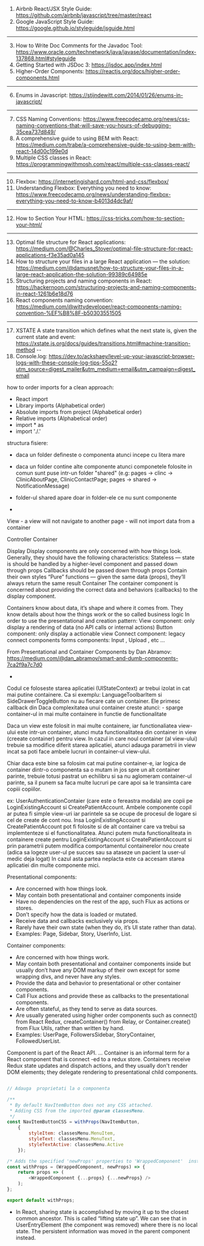 1. Airbnb React/JSX Style Guide: https://github.com/airbnb/javascript/tree/master/react
2. Google JavaScript Style Guide: https://google.github.io/styleguide/jsguide.html
---
3. How to Write Doc Comments for the Javadoc Tool: https://www.oracle.com/technetwork/java/javase/documentation/index-137868.html#styleguide
4. Getting Started with JSDoc 3: https://jsdoc.app/index.html
5. Higher-Order Components: https://reactjs.org/docs/higher-order-components.html
---
6. Enums in Javascript: https://stijndewitt.com/2014/01/26/enums-in-javascript/
---
7. CSS Naming Conventions: https://www.freecodecamp.org/news/css-naming-conventions-that-will-save-you-hours-of-debugging-35cea737d849/
8. A comprehensive guide to using BEM with React: https://medium.com/trabe/a-comprehensive-guide-to-using-bem-with-react-14d00c199e0d
9. Multiple CSS classes in React: https://programmingwithmosh.com/react/multiple-css-classes-react/
---
10. Flexbox: https://internetingishard.com/html-and-css/flexbox/
11. Understanding Flexbox: Everything you need to know: https://www.freecodecamp.org/news/understanding-flexbox-everything-you-need-to-know-b4013d4dc9af/
---
12. How to Section Your HTML: https://css-tricks.com/how-to-section-your-html/
---
13. Optimal file structure for React applications: https://medium.com/@Charles_Stover/optimal-file-structure-for-react-applications-f3e35ad0a145
14. How to structure your files in a large React application — the solution: https://medium.com/@damusnet/how-to-structure-your-files-in-a-large-react-application-the-solution-99389c64985e
15. Structuring projects and naming components in React: https://hackernoon.com/structuring-projects-and-naming-components-in-react-1261b6e18d76
16. React components naming convention: https://medium.com/@wittydeveloper/react-components-naming-convention-%EF%B8%8F-b50303551505
---
17. XSTATE A state transition which defines what the next state is, given the current state and event: https://xstate.js.org/docs/guides/transitions.html#machine-transition-method
--
18. Console.log: https://dev.to/ackshaey/level-up-your-javascript-browser-logs-with-these-console-log-tips-55o2?utm_source=digest_mailer&utm_medium=email&utm_campaign=digest_email

how to order imports for a clean approach:
   - React import
   - Library imports (Alphabetical order)
   - Absolute imports from project (Alphabetical order)
   - Relative imports (Alphabetical order)
   - import * as
   - import './<some file>.<some ext>'

structura fisiere:
   - daca un folder defineste o componenta atunci incepe cu litera mare
   - daca un folder contine alte componente atunci componetele folosite in comun sunt puse intr-un folder "shared" (e.g: pages -> clinc -> ClinicAboutPage, ClinicContactPage; pages -> shared -> NotificationMessage)
   - folder-ul shared apare doar in folder-ele ce nu sunt componente

-
View 
    - a view will not navigate to another page
    - will not import data from a container

Controller
Container

Display
Display components are only concerned with how things look. Generally, they should have the following characteristics:
Stateless — state is should be handled by a higher-level component and passed down through props
Callbacks should be passed down through props
Contain their own styles
“Pure” functions — given the same data (props), they’ll always return the same result
Container
The container component is concerned about providing the correct data and behaviors (callbacks) to the display component. 

Containers know about data, it’s shape and where it comes from. They know details about how the things work or the so called business logic
In order to use the presentational and creation pattern: 
View component: only display a rendering of data (no API calls or internal actions)
Button component: only display a actionable view
Connect component: legacy connect components
forms components: Input , Upload , etc …

From Presentational and Container Components by Dan Abramov: https://medium.com/@dan_abramov/smart-and-dumb-components-7ca2f9a7c7d0

- 

Codul ce foloseste starea aplicatiei (UIStateContext) ar trebui izolat in cat mai putine containere. 
Ca si exemplu: LanguageToolbarItem si SideDrawerToggleButton nu au fiecare cate un container. Ele primesc callback din 
Daca complexitatea unui container creste atunci:
    - sparge container-ul in mai multe containere in functie de functionalitate
 
 Daca un view este folosit in mai multe containere, iar functionaliatea view-ului este 
 intr-un container, atunci muta functionalitatea din container in view (creeate container)
 pentru view. In cazul in care noul container (al view-ului) trebuie sa modifice diferit
 starea aplicatiei, atunci adauga parametrii in view incat sa poti face ambele lucruri in
 container-ul view-ului.

Chiar daca este bine sa folosim cat mai putine container-e, iar logica de container dintr-o componenta sa o mutam in jos spre un alt container parinte, trebuie totusi pastrat un echilibru si sa nu aglomeram container-ul parinte, sa il punem sa faca multe lucruri pe care apoi sa le transimta care copiii copiilor.

ex: UserAuthenticationContaier (care este o fereastra modala) are copii pe LoginExistingAccount si CreatePatientAccount.
Ambele componente copil ar putea fi simple view-uri iar parintele sa se ocupe de procesul de logare si cel de create de cont nou.
Insa LoginExistingAccount si CreatePatientAccount pot fi folosite si de alt container care va trebui sa implemtenteze si el functionalitatea. 
Atunci putem muta functionaliteata in containere create pentru LoginExistingAccount si CreatePatientAccount si prin parametrii putem modifica comportamentul containerelor nou create (adica sa logeze user-ul pe succes sau sa ataseze un pacient la user-ul medic deja logat)
In cazul asta partea neplacta este ca accesam starea aplicatiei din multe componente mici.

Presentational components:
* Are concerned with how things look.
* May contain both presentational and container components inside
* Have no dependencies on the rest of the app, such Flux as actions or stores.
* Don’t specify how the data is loaded or mutated.
* Receive data and callbacks exclusively via props.
* Rarely have their own state (when they do, it’s UI state rather than data).
* Examples: Page, Sidebar, Story, UserInfo, List.

Container components:
* Are concerned with how things work.
* May contain both presentational and container components inside but usually don’t have any DOM markup of their own except for some wrapping divs, and never have any styles.
* Provide the data and behavior to presentational or other container components.
* Call Flux actions and provide these as callbacks to the presentational components.
* Are often stateful, as they tend to serve as data sources.
* Are usually generated using higher order components such as connect() from React Redux, createContainer() from Relay, or Container.create() from Flux Utils, rather than written by hand.
* Examples: UserPage, FollowersSidebar, StoryContainer, FollowedUserList.


Component is part of the React API. ... Container is an informal term for a React component that is connect -ed to a redux store. Containers receive Redux state updates and dispatch actions, and they usually don't render DOM elements; they delegate rendering to presentational child components.
```js

// Adauga  proprietati la o componenta

/**
 * By default NavItemButton does not any CSS attached. 
 * Adding CSS from the imported @param classesMenu.
 */
const NavItemButtonCSS = withProps(NavItemButton, 
    {
        styleItem: classesMenu.MenuItem, 
        styleText: classesMenu.MenuText, 
        styleTextActive: classesMenu.Active
    });

/* Adds the specified 'newProps' properties to 'WrappedComponent'  instance */
const withProps = (WrappedComponent, newProps) => {
    return props => (
        <WrappedComponent {...props} {...newProps} />
    );
};

export default withProps;
```


- In React, sharing state is accomplished by moving it up to the closest common ancestor. This is called “lifting state up”. 
We can see that in UserEntryElement (the component was removed) where there is no local state. 
The persistent information was moved in the parent component instead.
